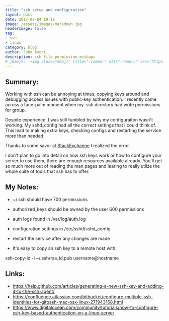 ```yaml
---
title: "ssh setup and configuration"
layout: post
date: 2017-08-04 19:18
image: /assets/images/markdown.jpg
headerImage: false
tag:
- ssh
- linux
category: blog
author: John Amori
description: ssh file permission mishaps
# jemoji: '<img class="emoji" title=":ramen:" alt=":ramen:" src="https://assets.github.com/images/icons/emoji/unicode/1f35c.png" height="20" width="20" align="absmiddle">'
---
```


## Summary:

 Working with ssh can be annoying at times, copying keys around and debugging access issues with public-key authentication.
 I recently came across a face-palm moment when my .ssh directory had write permissions for group. 
 
 Despite experience, I was still fumbled by why my configuraiton wasn't working. My sshd_config had all the correct settings that  I could think of. This lead to making extra keys, checking configs and restarting the service more than needed.
 
 Thanks to some savor at [StackExchange](https://unix.stackexchange.com/questions/351847/ssh-public-key-not-working-for-specific-user) I realized the error.
 
 I don't plan to go into detail on how ssh keys work or how to configure your server to use them, there are enough resources available already. You'll get so much more out of reading the man pages and learing to really utlize the whole suite of tools that ssh has to offer.
 
 
 
 ## My Notes:
 
 * ~/.ssh should have 700 permissions
 * authorized_keys should be owned by the user 600 permissions
 * auth logs found in /var/log/auth.log
 * configuration settings in /etc/sshd/sshd_config
 * restart the service after any changes are made
 
 * It's easy to copy an ssh key to a remote host with:
 
 ssh-copy-id -i ~/.ssh/rsa_id.pub username@hostname

 ## Links:
 
 * <https://help.github.com/articles/generating-a-new-ssh-key-and-adding-it-to-the-ssh-agent/>
 * <https://confluence.atlassian.com/bitbucket/configure-multiple-ssh-identities-for-gitbash-mac-osx-linux-271943168.html>
 * <https://www.digitalocean.com/community/tutorials/how-to-configure-ssh-key-based-authentication-on-a-linux-server>

 
 
